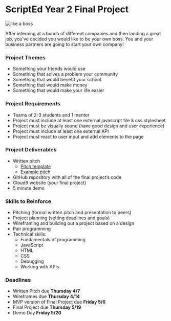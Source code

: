 # ScriptEd Year 2 Final Project 

![like a boss](http://i.giphy.com/3VMZDyn8uOU0g.gif)

After interning at a bunch of different companies and then landing a great job, you've decided you would like to be your own boss. You and your business partners are going to start your own company!

### Project Themes

* Something your friends would use
* Something that solves a problem your community
* Something that would benefit your school
* Something that would make money
* Something that would make your life easier

### Project Requirements

* Teams of 2-3 students and 1 mentor
* Project must include at least one external javascript file & css stylesheet
* Project must be visually sound (have good design and user experience)
* Project must include at least one external API
* Project must react to user input and add elements to the page

### Project Deliverables

* Written pitch
  * [Pitch template](https://docs.google.com/document/d/1kz_71ktuj1tM13YFHw3ycvzFqTHMAKxoiBYymzZn_xE/edit?usp=sharing)
  * [Example pitch](https://docs.google.com/document/d/17YXUckoST_CEvbnRUOhlng7-WLe4me6RNa2boJeAXMk/edit?usp=sharing)
* GitHub repository with all of the final project’s code 
* Cloud9 website (your final project)
* 5 minute demo 

### Skills to Reinforce

* Pitching (formal written pitch and presentation to peers)
* Project planning (setting deadlines and goals)
* Wireframing and building out a project based on a design
* Pair programming
* Technical skills:
  * Fundamentals of programming
  * JavaScript
  * HTML
  * CSS
  * Debugging
  * Working with APIs

### Deadlines

* Written Pitch due **Thursday 4/7**
* Wireframes due **Thursday 4/14**
* MVP version of Final Project due **Friday 5/6**
* Final Project due **Thursday 5/19**
* Demo Day **Friday 5/20**
